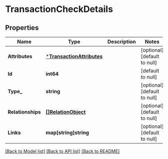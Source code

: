 # TransactionCheckDetails

## Properties
Name | Type | Description | Notes
------------ | ------------- | ------------- | -------------
**Attributes** | [***TransactionAttributes**](TransactionAttributes.md) |  | [optional] [default to null]
**Id** | **int64** |  | [default to null]
**Type_** | **string** |  | [optional] [default to null]
**Relationships** | [**[]RelationObject**](RelationObject.md) |  | [optional] [default to null]
**Links** | **map[string]string** |  | [optional] [default to null]

[[Back to Model list]](../README.md#documentation-for-models) [[Back to API list]](../README.md#documentation-for-api-endpoints) [[Back to README]](../README.md)


